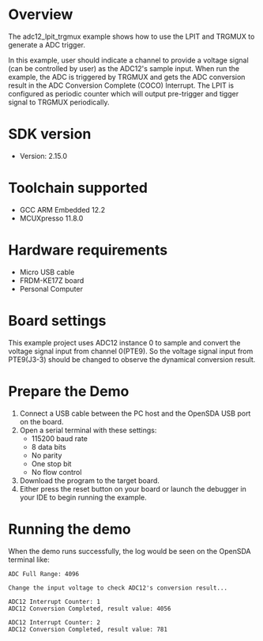 Overview
========

The adc12_lpit_trgmux example shows how to use the LPIT and TRGMUX to generate a ADC trigger.

In this example, user should indicate a channel to provide a voltage signal (can be controlled by user) as the ADC12's
sample input. When run the example, the ADC is triggered by TRGMUX and gets the ADC conversion result in the ADC
Conversion Complete (COCO) Interrupt. The LPIT is configured as periodic counter which will output pre-trigger and
tigger signal to TRGMUX periodically.


SDK version
===========
- Version: 2.15.0

Toolchain supported
===================
- GCC ARM Embedded  12.2
- MCUXpresso  11.8.0

Hardware requirements
=====================
- Micro USB cable
- FRDM-KE17Z board
- Personal Computer

Board settings
==============
This example project uses ADC12 instance 0 to sample and convert the voltage signal input from channel 0(PTE9).
So the voltage signal input from PTE9(J3-3) should be changed to observe the dynamical conversion result.

Prepare the Demo
================
1. Connect a USB cable between the PC host and the OpenSDA USB port on the board.
2. Open a serial terminal with these settings:
    - 115200 baud rate
    - 8 data bits
    - No parity
    - One stop bit
    - No flow control
3. Download the program to the target board.
4. Either press the reset button on your board or launch the debugger in your IDE to begin running the example.

Running the demo
================
When the demo runs successfully, the log would be seen on the OpenSDA terminal like:

~~~~~~~~~~~~~~~~~~~~~~~~~~~~~~~~~~~~~~~~~~~~~~~~~~~~~~~~~~~~
ADC Full Range: 4096

Change the input voltage to check ADC12's conversion result...

ADC12 Interrupt Counter: 1
ADC12 Conversion Completed, result value: 4056

ADC12 Interrupt Counter: 2
ADC12 Conversion Completed, result value: 781
~~~~~~~~~~~~~~~~~~~~~~~~~~~~~~~~~~~~~~~~~~~~~~~~~~~~~~~~~~~~

